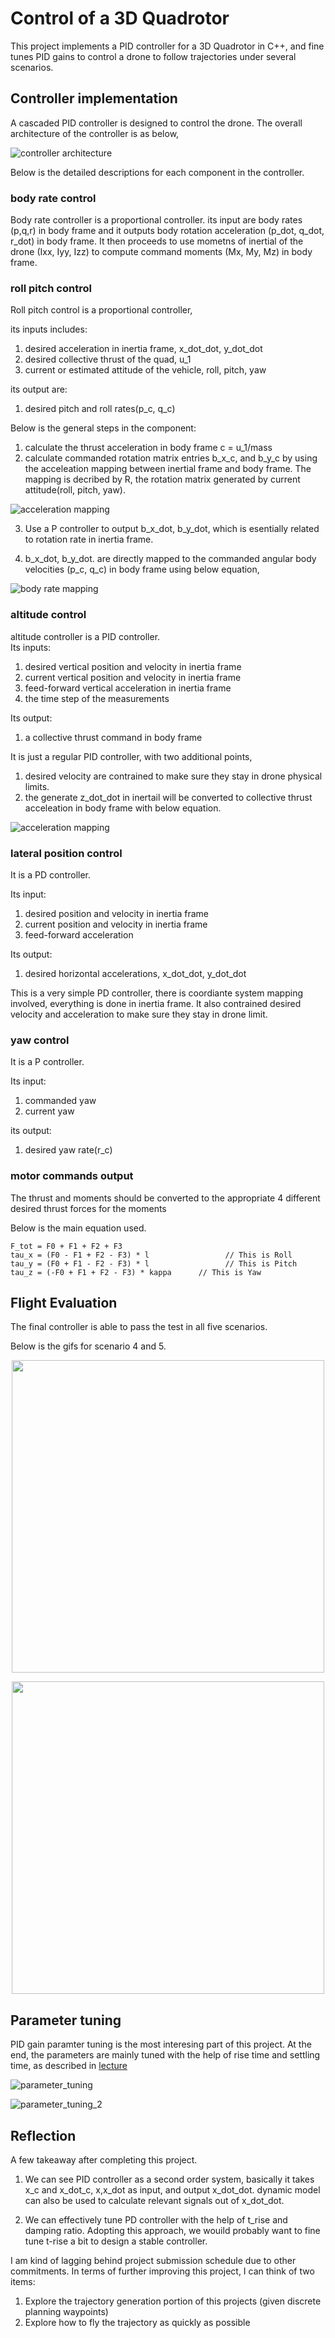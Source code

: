 # Control of a 3D Quadrotor #

This project implements a PID controller for a 3D Quadrotor in C++, and fine tunes PID gains to control a drone to follow trajectories under several scenarios.


## Controller implementation ##

A cascaded PID controller is designed to control the drone. The overall architecture of the controller is as below,

![controller architecture](./imgs/controller_architecture.png)

Below is the detailed descriptions for each component in the controller.

### body rate control  ###


Body rate controller is a proportional controller. its input are body rates (p,q,r) in body frame and it outputs body rotation acceleration (p_dot, q_dot, r_dot) in body frame. It then proceeds to use mometns of inertial of the drone (Ixx, Iyy, Izz) to compute command moments (Mx, My, Mz) in body frame.

###  roll pitch control ###

Roll pitch control is a proportional controller, 

its inputs includes:  
1. desired acceleration in inertia frame,  x_dot_dot, y_dot_dot  
2. desired collective thrust of the quad, u_1  
3. current or estimated attitude of the vehicle, roll, pitch, yaw

its output are:
1. desired pitch and roll rates(p_c, q_c)

Below is the general steps in the component:

1. calculate the thrust acceleration in body frame c = u_1/mass
2. calculate commanded rotation matrix entries b_x_c, and b_y_c by using the acceleation mapping between inertial frame and body frame. The mapping is decribed by R, the rotation matrix generated by current attitude(roll, pitch, yaw).

![acceleration mapping](./imgs/acceleation_mapping.png)

3. Use a P controller to output b_x_dot, b_y_dot, which is esentially related to rotation rate in inertia frame.

4. b_x_dot, b_y_dot. are directly mapped to the commanded angular body
velocities (p_c, q_c) in body frame using below equation,

![body rate mapping](./imgs/body_rate_mapping.png)

### altitude control ###  

altitude controller is a PID controller.   
Its inputs:  
1. desired vertical position and velocity in inertia frame
2. current vertical position and velocity in inertia frame
3. feed-forward vertical acceleration in inertia frame
4. the time step of the measurements  

Its output:  
1. a collective thrust command in body frame

It is just a regular PID controller, with two additional points,

1. desired velocity are contrained to make sure they stay in drone physical limits.
2. the generate z_dot_dot in inertail will be converted to collective thrust acceleation in body frame with below equation.

![acceleration mapping](./imgs/acceleation_mapping.png)




### lateral position control  ###

It is a PD controller. 

Its input:
1. desired position and velocity in inertia frame
2. current position and velocity in inertia frame
3. feed-forward acceleration

Its output:
1. desired horizontal accelerations, x_dot_dot, y_dot_dot

This is a very simple PD controller, there is coordiante system mapping involved, everything is done in inertia frame. It also contrained desired velocity and acceleration to make sure they stay in drone limit.

### yaw control  ###

It is a P controller.

Its input:
1. commanded yaw
2. current yaw 

its output:
1. desired yaw rate(r_c)

### motor commands output ###

The thrust and moments should be converted to the appropriate 4 different desired thrust forces for the moments

Below is the main equation used.

```
F_tot = F0 + F1 + F2 + F3
tau_x = (F0 - F1 + F2 - F3) * l                 // This is Roll
tau_y = (F0 + F1 - F2 - F3) * l                 // This is Pitch
tau_z = (-F0 + F1 + F2 - F3) * kappa      // This is Yaw
```

## Flight Evaluation ##

The final controller is able to pass the test in all five scenarios.

Below is the gifs for scenario 4 and 5.

<p align="center">
<img src="imgs/scenario_4.gif" width="500"/>
</p>

<p align="center">
<img src="imgs/scenario_5.gif" width="500"/>
</p>

## Parameter tuning ##

PID gain paramter tuning is the most interesing part of this project. At the end, the parameters are mainly tuned with the help of rise time and settling time, as described in [lecture](https://classroom.udacity.com/nanodegrees/nd787/parts/5aa0a956-4418-4a41-846f-cb7ea63349b3/modules/b78ec22c-5afe-444b-8719-b390bd2b2988/lessons/dd98d695-14f1-40e0-adc5-e9fafe556f73/concepts/541ec6ae-f171-4195-9c05-97a5c82a85df)


![parameter_tuning](./imgs/paramter_tuning.png)

![parameter_tuning_2](./imgs/paramter_tuning_2.png)

## Reflection ##

A few takeaway after completing this project.

1. We can see PID controller as a second order system, basically it takes x_c and x_dot_c, x,x_dot as input, and output x_dot_dot. dynamic model can also be used to calculate relevant signals out of x_dot_dot.

2. We can effectively tune PD controller with the help of t_rise and damping ratio. Adopting this approach, we wouild probably want to fine tune t-rise a bit to design a stable controller.

I am kind of lagging behind project submission schedule due to other commitments. In terms of further improving this project, I can think of two items:

1. Explore the trajectory generation portion of this projects (given discrete planning waypoints)
2. Explore how to fly the trajectory as quickly as possible
